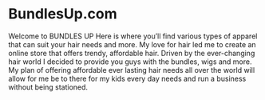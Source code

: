 # BundlesUp.com
Welcome to BUNDLES UP Here is where you’ll find various types of apparel that can suit your hair needs and more. My love for hair led me to create an online store that offers trendy, affordable hair. Driven by the ever-changing hair world I decided to provide you guys with the bundles, wigs and more. My plan of offering affordable ever lasting hair needs all over the world will allow for me be to there for my kids every day needs and run a business without being stationed.  
